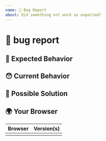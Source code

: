 ```yaml
---
name: 🐛 Bug Report
about: Did something not work as expected?
---
```


<!---
Thanks for filing an issue 😄 ! Before you submit, please read the following:

Search open/closed issues before submitting since someone might have asked the same thing before!
-->

# 🐛 bug report

<!--- Provide a general summary of the issue here -->

## 🤔 Expected Behavior

<!--- Tell us what should happen -->

## 😯 Current Behavior

<!--- Tell us what happens instead of the expected behavior -->

<!--- If you are seeing an error, please include it here -->

## 💁 Possible Solution

<!--- Not obligatory, but suggest a fix/reason for the bug -->

## 🌍 Your Browser

<!--- Include as many relevant details about the environment you experienced the bug in -->

| Browser | Version(s) |
| ------- | ---------- |
|         |            |
